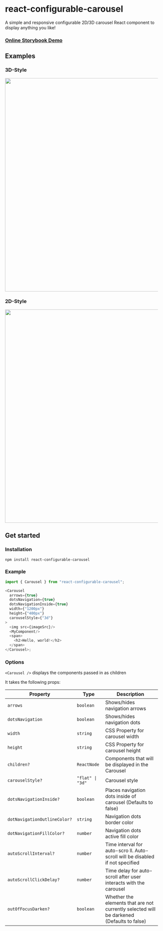 # react-configurable-carousel

A simple and responsive configurable 2D/3D carousel React component to display anything you like!

### [Online Storybook Demo](https://daniel-ilin.github.io/react-configurable-carousel/?path=/story/carousel--first-story)

## Examples

### 3D-Style

<img src="https://media3.giphy.com/media/x4l2PXDCIx6MYSsQPK/giphy.gif?cid=790b76115829a48c487fd14a36da3418fa5997ac1bd6541b&rid=giphy.gif&ct=g" width="700" />

### 2D-Style

<img src="https://media0.giphy.com/media/gAF6DM0L4vfXhDKA8h/giphy.gif?cid=790b761175be94dd450583df7eb6bdf7057d3caa5ac00d75&rid=giphy.gif&ct=g" width="700" />

## Get started

### Installation

```console
npm install react-configurable-carousel
```

### Example

```js
import { Carousel } from "react-configurable-carousel";

<Carousel
  arrows={true}
  dotsNavigation={true}
  dotsNavigationInside={true}
  width={"1200px"}
  height={"400px"}
  carouselStyle={"3d"}
>  
  <img src={imageSrc}/>  
  <MyComponent/>
  <span>
    <h2>Hello, world!</h2>
  </span>
</Carousel>;
```

### Options

`<Carousel />` displays the components passed in as children

It takes the following props:

| Property                     | Type             | Description                                                                   |
| ---------------------------- | ---------------- | ----------------------------------------------------------------------------- |
| `arrows`                     | `boolean`        | Shows/hides navigation arrows                                                 |
| `dotsNavigation`             | `boolean`        | Shows/hides navigation dots                                                   |
| `width`                      | `string`         | CSS Property for carousel width                                               |
| `height`                     | `string`         | CSS Property for carousel height                                              |
| `children?`                  | `ReactNode`      | Components that will be displayed in the Carousel                             |
| `carouselStyle?`             | `"flat" \| "3d"` | Carousel style                                                                |
| `dotsNavigationInside?`      | `boolean`        | Places navigation dots inside of carousel (Defaults to false)                 |
| `dotNavigationOutlineColor?` | `string`         | Navigation dots border color                                                  |
| `dotNavigationFillColor?`    | `number`         | Navigation dots active fill color                                             |
| `autoScrollInterval?`        | `number`         | Time interval for auto-scro ll. Auto-scroll will be disabled if not specified |
| `autoScrollClickDelay?`      | `number`         | Time delay for auto-scroll after user interacts with the carousel             |
| `outOfFocusDarken?`      | `boolean`         | Whether the elements that are not currently selected will be darkened (Defaults to false)             |
